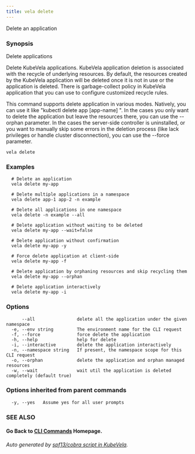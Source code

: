 ```yaml
---
title: vela delete
---
```


Delete an application

### Synopsis

Delete applications

 Delete KubeVela applications. KubeVela application deletion is associated with the recycle of underlying resources. By default, the resources created by the KubeVela application will be deleted once it is not in use or the application is deleted. There is garbage-collect policy in KubeVela application that you can use to configure customized recycle rules.

 This command supports delete application in various modes. Natively, you can use it like "kubectl delete app [app-name] ". In the cases you only want to delete the application but leave the resources there, you can use the --orphan parameter. In the cases the server-side controller is uninstalled, or you want to manually skip some errors in the deletion process (like lack privileges or handle cluster disconnection), you can use the --force parameter.

```
vela delete
```

### Examples

```
  # Delete an application
  vela delete my-app
  
  # Delete multiple applications in a namespace
  vela delete app-1 app-2 -n example
  
  # Delete all applications in one namespace
  vela delete -n example --all
  
  # Delete application without waiting to be deleted
  vela delete my-app --wait=false
  
  # Delete application without confirmation
  vela delete my-app -y
  
  # Force delete application at client-side
  vela delete my-app -f
  
  # Delete application by orphaning resources and skip recycling them
  vela delete my-app --orphan
  
  # Delete application interactively
  vela delete my-app -i
```

### Options

```
      --all                delete all the application under the given namespace
  -e, --env string         The environment name for the CLI request
  -f, --force              force delete the application
  -h, --help               help for delete
  -i, --interactive        delete the application interactively
  -n, --namespace string   If present, the namespace scope for this CLI request
  -o, --orphan             delete the application and orphan managed resources
  -w, --wait               wait util the application is deleted completely (default true)
```

### Options inherited from parent commands

```
  -y, --yes   Assume yes for all user prompts
```

### SEE ALSO



#### Go Back to [CLI Commands](vela) Homepage.


###### Auto generated by [spf13/cobra script in KubeVela](https://github.com/kubevela/kubevela/tree/master/hack/docgen).
